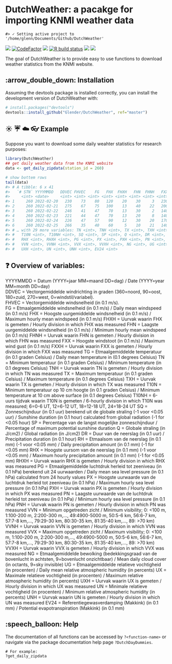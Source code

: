 
<!-- README.md is generated from README.Rmd. Please edit that file -->

# DutchWeather: a pacakge for importing KNMI weather data

    #> ✓ Setting active project to '/home/glenn/Documents/Github/DutchWeather'

[![](https://img.shields.io/badge/devel%20version-0.0.0.9000-purple.svg)](https://github.com/Glender/DutchWeather)
[![CodeFactor](https://www.codefactor.io/repository/github/rossellhayes/ipa/badge)](https://www.codefactor.io/repository/github/rossellhayes/ipa)
[![](https://img.shields.io/badge/lifecycle-maturing-blue.svg)](https://lifecycle.r-lib.org/articles/stages.html#maturing)
[![R build
status](https://github.com/rossellhayes/ipa/workflows/R-CMD-check/badge.svg)](https://github.com/rossellhayes/ipa/actions)
[![](https://codecov.io/gh/rcannood/princurve/branch/master/graph/badge.svg)](https://codecov.io/gh/rcannood/princurve)
[![](https://img.shields.io/github/languages/code-size/Glender/DutchWeather.svg)](https://github.com/Glender/DutchWeather)

The goal of DutchWeather is to provide easy to use functions to download
weather statistics from the KNMI website.

## :arrow\_double\_down: Installation

Assuming the devtools package is installed correctly, you can install
the development version of DutchWeather with:

``` r
# install.packages("devtools")
devtools::install_github("Glender/DutchWeather", ref="master")
```

## :sunny: :umbrella: :cloud: :eyeglasses: Example

Suppose you want to download some daily weahter statistics for research
purposes:

``` r
library(DutchWeather)
## get daily weather data from the KNMI website
data <- get_daily_zipdata(station_id = 260)

# show bottem rows
tail(data)
#> # A tibble: 6 x 41
#>   `# STN` YYYYMMDD   DDVEC FHVEC    FG   FHX  FHXH   FHN  FHNH   FXX  FXXH    TG
#>     <int> <date>     <int> <int> <int> <int> <int> <int> <int> <int> <int> <int>
#> 1     260 2022-02-20   230    73    80   120    20    30     3   230    20    82
#> 2     260 2022-02-21   275    67    75   100    13    40    22   200     9    65
#> 3     260 2022-02-22   246    41    47    70    13    30     2   140    17    71
#> 4     260 2022-02-23   221    44    47    70    13    20     8   140    15    80
#> 5     260 2022-02-24   226    47    57    90    12    30    20   170    12    62
#> 6     260 2022-02-25   266    35    40    60     5    10    21   140    11    47
#> # … with 29 more variables: TN <int>, TNH <int>, TX <int>, TXH <int>,
#> #   T10N <int>, T10NH <int>, SQ <int>, SP <int>, Q <int>, DR <int>, RH <int>,
#> #   RHX <int>, RHXH <int>, PG <int>, PX <int>, PXH <int>, PN <int>, PNH <int>,
#> #   VVN <int>, VVNH <int>, VVX <int>, VVXH <int>, NG <int>, UG <int>, UX <int>,
#> #   UXH <int>, UN <int>, UNH <int>, EV24 <int>
```

## :question: Overview of variables:

YYYYMMDD = Datum (YYYY=jaar MM=maand DD=dag) / Date (YYYY=year MM=month
DD=day)  
DDVEC = Vectorgemiddelde windrichting in graden (360=noord, 90=oost,
180=zuid, 270=west, 0=windstil/variabel).  
FHVEC = Vectorgemiddelde windsnelheid (in 0.1 m/s).  
FG = Etmaalgemiddelde windsnelheid (in 0.1 m/s) / Daily mean windspeed
(in 0.1 m/s)  FHX = Hoogste uurgemiddelde windsnelheid (in 0.1 m/s) /
Maximum hourly mean windspeed (in 0.1 m/s)  FHXH = Uurvak waarin FHX is
gemeten / Hourly division in which FHX was measured  FHN = Laagste
uurgemiddelde windsnelheid (in 0.1 m/s) / Minimum hourly mean windspeed
(in 0.1 m/s)  FHNH = Uurvak waarin FHN is gemeten / Hourly division in
which FHN was measured  FXX = Hoogste windstoot (in 0.1 m/s) / Maximum
wind gust (in 0.1 m/s)  FXXH = Uurvak waarin FXX is gemeten / Hourly
division in which FXX was measured  TG = Etmaalgemiddelde temperatuur
(in 0.1 graden Celsius) / Daily mean temperature in (0.1 degrees
Celsius)  TN = Minimum temperatuur (in 0.1 graden Celsius) / Minimum
temperature (in 0.1 degrees Celsius)  TNH = Uurvak waarin TN is gemeten
/ Hourly division in which TN was measured  TX = Maximum temperatuur (in
0.1 graden Celsius) / Maximum temperature (in 0.1 degrees Celsius)  TXH
= Uurvak waarin TX is gemeten / Hourly division in which TX was measured
 T10N = Minimum temperatuur op 10 cm hoogte (in 0.1 graden Celsius) /
Minimum temperature at 10 cm above surface (in 0.1 degrees Celsius) 
T10NH = 6-uurs tijdvak waarin T10N is gemeten / 6-hourly division in
which T10N was measured; 6=0-6 UT, 12=6-12 UT, 18=12-18 UT, 24=18-24 UT 
SQ = Zonneschijnduur (in 0.1 uur) berekend uit de globale straling (-1
voor \<0.05 uur) / Sunshine duration (in 0.1 hour) calculated from
global radiation (-1 for \<0.05 hour)  SP = Percentage van de langst
mogelijke zonneschijnduur / Percentage of maximum potential sunshine
duration  Q = Globale straling (in J/cm2) / Global radiation (in J/cm2) 
DR = Duur van de neerslag (in 0.1 uur) / Precipitation duration (in 0.1
hour)  RH = Etmaalsom van de neerslag (in 0.1 mm) (-1 voor \<0.05 mm) /
Daily precipitation amount (in 0.1 mm) (-1 for \<0.05 mm)  RHX = Hoogste
uursom van de neerslag (in 0.1 mm) (-1 voor \<0.05 mm) / Maximum hourly
precipitation amount (in 0.1 mm) (-1 for \<0.05 mm)  RHXH = Uurvak
waarin RHX is gemeten / Hourly division in which RHX was measured  PG =
Etmaalgemiddelde luchtdruk herleid tot zeeniveau (in 0.1 hPa) berekend
uit 24 uurwaarden / Daily mean sea level pressure (in 0.1 hPa)
calculated from 24 hourly values  PX = Hoogste uurwaarde van de
luchtdruk herleid tot zeeniveau (in 0.1 hPa) / Maximum hourly sea level
pressure (in 0.1 hPa)  PXH = Uurvak waarin PX is gemeten / Hourly
division in which PX was measured  PN = Laagste uurwaarde van de
luchtdruk herleid tot zeeniveau (in 0.1 hPa) / Minimum hourly sea level
pressure (in 0.1 hPa)  PNH = Uurvak waarin PN is gemeten / Hourly
division in which PN was measured  VVN = Minimum opgetreden zicht /
Minimum visibility; 0: \<100 m, 1:100-200 m, 2:200-300 m,…, 49:4900-5000
m, 50:5-6 km, 56:6-7 km, 57:7-8 km,…, 79:29-30 km, 80:30-35 km, 81:35-40
km,…, 89: \>70 km)  VVNH = Uurvak waarin VVN is gemeten / Hourly
division in which VVN was measured  VVX = Maximum opgetreden zicht /
Maximum visibility; 0: \<100 m, 1:100-200 m, 2:200-300 m,…, 49:4900-5000
m, 50:5-6 km, 56:6-7 km, 57:7-8 km,…, 79:29-30 km, 80:30-35 km, 81:35-40
km,…, 89: \>70 km)  VVXH = Uurvak waarin VVX is gemeten / Hourly
division in which VVX was measured  NG = Etmaalgemiddelde bewolking
(bedekkingsgraad van de bovenlucht in achtsten, 9=bovenlucht
onzichtbaar) / Mean daily cloud cover (in octants, 9=sky invisible)  UG
= Etmaalgemiddelde relatieve vochtigheid (in procenten) / Daily mean
relative atmospheric humidity (in percents)  UX = Maximale relatieve
vochtigheid (in procenten) / Maximum relative atmospheric humidity (in
percents)  UXH = Uurvak waarin UX is gemeten / Hourly division in which
UX was measured  UN = Minimale relatieve vochtigheid (in procenten) /
Minimum relative atmospheric humidity (in percents)  UNH = Uurvak waarin
UN is gemeten / Hourly division in which UN was measured  EV24 =
Referentiegewasverdamping (Makkink) (in 0.1 mm) / Potential
evapotranspiration (Makkink) (in 0.1 mm) 

## :speech\_balloon: Help

The documentation of all functions can be accessed by `?<function-name>`
or navigate via the package documentation help page `?DutchDayDummies`.

    # For example:
    ?get_daily_zipdata

